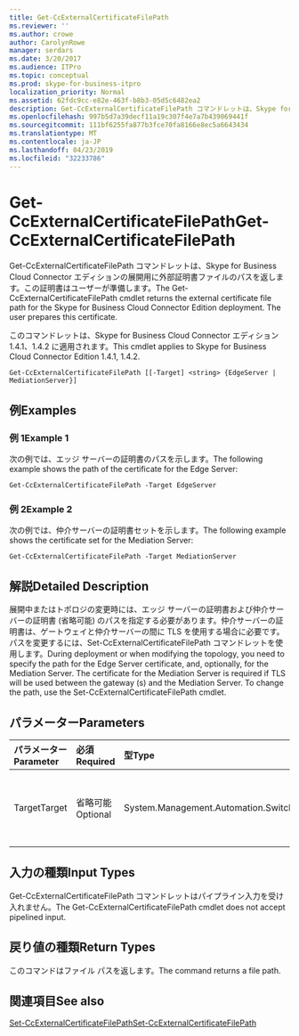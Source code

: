 ```yaml
---
title: Get-CcExternalCertificateFilePath
ms.reviewer: ''
ms.author: crowe
author: CarolynRowe
manager: serdars
ms.date: 3/20/2017
ms.audience: ITPro
ms.topic: conceptual
ms.prod: skype-for-business-itpro
localization_priority: Normal
ms.assetid: 62fdc9cc-e82e-463f-b8b3-05d5c6482ea2
description: Get-CcExternalCertificateFilePath コマンドレットは、Skype for Business Cloud Connector エディションの展開用に外部証明書ファイルのパスを返します。 この証明書はユーザーが準備します。
ms.openlocfilehash: 997b5d7a39decf11a19c307f4e7a7b439069441f
ms.sourcegitcommit: 111bf6255fa877b3fce70fa8166e8ec5a6643434
ms.translationtype: MT
ms.contentlocale: ja-JP
ms.lasthandoff: 04/23/2019
ms.locfileid: "32233786"
---
```

# <a name="get-ccexternalcertificatefilepath"></a><span data-ttu-id="8885a-104">Get-CcExternalCertificateFilePath</span><span class="sxs-lookup"><span data-stu-id="8885a-104">Get-CcExternalCertificateFilePath</span></span>
 
<span data-ttu-id="8885a-p102">Get-CcExternalCertificateFilePath コマンドレットは、Skype for Business Cloud Connector エディションの展開用に外部証明書ファイルのパスを返します。この証明書はユーザーが準備します。</span><span class="sxs-lookup"><span data-stu-id="8885a-p102">The Get-CcExternalCertificateFilePath cmdlet returns the external certificate file path for the Skype for Business Cloud Connector Edition deployment. The user prepares this certificate.</span></span>
  
<span data-ttu-id="8885a-107">このコマンドレットは、Skype for Business Cloud Connector エディション 1.4.1、1.4.2 に適用されます。</span><span class="sxs-lookup"><span data-stu-id="8885a-107">This cmdlet applies to Skype for Business Cloud Connector Edition 1.4.1, 1.4.2.</span></span>
  
```
Get-CcExternalCertificateFilePath [[-Target] <string> {EdgeServer | MediationServer}]
```

## <a name="examples"></a><span data-ttu-id="8885a-108">例</span><span class="sxs-lookup"><span data-stu-id="8885a-108">Examples</span></span>
<span data-ttu-id="8885a-109"><a name="Examples"> </a></span><span class="sxs-lookup"><span data-stu-id="8885a-109"></span></span>

### <a name="example-1"></a><span data-ttu-id="8885a-110">例 1</span><span class="sxs-lookup"><span data-stu-id="8885a-110">Example 1</span></span>

<span data-ttu-id="8885a-111">次の例では、エッジ サーバーの証明書のパスを示します。</span><span class="sxs-lookup"><span data-stu-id="8885a-111">The following example shows the path of the certificate for the Edge Server:</span></span>
  
```
Get-CcExternalCertificateFilePath -Target EdgeServer
```

### <a name="example-2"></a><span data-ttu-id="8885a-112">例 2</span><span class="sxs-lookup"><span data-stu-id="8885a-112">Example 2</span></span>

<span data-ttu-id="8885a-113">次の例では、仲介サーバーの証明書セットを示します。</span><span class="sxs-lookup"><span data-stu-id="8885a-113">The following example shows the certificate set for the Mediation Server:</span></span>
  
```
Get-CcExternalCertificateFilePath -Target MediationServer
```

## <a name="detailed-description"></a><span data-ttu-id="8885a-114">解説</span><span class="sxs-lookup"><span data-stu-id="8885a-114">Detailed Description</span></span>
<span data-ttu-id="8885a-115"><a name="DetailedDescription"> </a></span><span class="sxs-lookup"><span data-stu-id="8885a-115"></span></span>

<span data-ttu-id="8885a-p103">展開中またはトポロジの変更時には、エッジ サーバーの証明書および仲介サーバーの証明書 (省略可能) のパスを指定する必要があります。仲介サーバーの証明書は、ゲートウェイと仲介サーバーの間に TLS を使用する場合に必要です。パスを変更するには、Set-CcExternalCertificateFilePath コマンドレットを使用します。</span><span class="sxs-lookup"><span data-stu-id="8885a-p103">During deployment or when modifying the topology, you need to specify the path for the Edge Server certificate, and, optionally, for the Mediation Server. The certificate for the Mediation Server is required if TLS will be used between the gateway (s) and the Mediation Server. To change the path, use the Set-CcExternalCertificateFilePath cmdlet.</span></span>
  
## <a name="parameters"></a><span data-ttu-id="8885a-119">パラメーター</span><span class="sxs-lookup"><span data-stu-id="8885a-119">Parameters</span></span>
<span data-ttu-id="8885a-120"><a name="DetailedDescription"> </a></span><span class="sxs-lookup"><span data-stu-id="8885a-120"></span></span>

|<span data-ttu-id="8885a-121">**パラメーター**</span><span class="sxs-lookup"><span data-stu-id="8885a-121">**Parameter**</span></span>|<span data-ttu-id="8885a-122">**必須**</span><span class="sxs-lookup"><span data-stu-id="8885a-122">**Required**</span></span>|<span data-ttu-id="8885a-123">**型**</span><span class="sxs-lookup"><span data-stu-id="8885a-123">**Type**</span></span>|<span data-ttu-id="8885a-124">**説明**</span><span class="sxs-lookup"><span data-stu-id="8885a-124">**Description**</span></span>|
|:-----|:-----|:-----|:-----|
|<span data-ttu-id="8885a-125">Target</span><span class="sxs-lookup"><span data-stu-id="8885a-125">Target</span></span>  <br/> |<span data-ttu-id="8885a-126">省略可能</span><span class="sxs-lookup"><span data-stu-id="8885a-126">Optional</span></span>  <br/> | <span data-ttu-id="8885a-127">System.Management.Automation.SwitchParameter</span><span class="sxs-lookup"><span data-stu-id="8885a-127">System.Management.Automation.SwitchParameter</span></span> <br/> |<span data-ttu-id="8885a-p104">必要なファイル パスの種類。種類:</span><span class="sxs-lookup"><span data-stu-id="8885a-p104">Type of file path requested. Types include:</span></span>  <br/> <span data-ttu-id="8885a-130">EdgeServer (既定)</span><span class="sxs-lookup"><span data-stu-id="8885a-130">EdgeServer (default)</span></span>  <br/> <span data-ttu-id="8885a-131">MediationServer</span><span class="sxs-lookup"><span data-stu-id="8885a-131">MediationServer</span></span>  <br/> |
   
## <a name="input-types"></a><span data-ttu-id="8885a-132">入力の種類</span><span class="sxs-lookup"><span data-stu-id="8885a-132">Input Types</span></span>
<span data-ttu-id="8885a-133"><a name="InputTypes"> </a></span><span class="sxs-lookup"><span data-stu-id="8885a-133"></span></span>

<span data-ttu-id="8885a-134">Get-CcExternalCertificateFilePath コマンドレットはパイプライン入力を受け入れません。</span><span class="sxs-lookup"><span data-stu-id="8885a-134">The Get-CcExternalCertificateFilePath cmdlet does not accept pipelined input.</span></span>
  
## <a name="return-types"></a><span data-ttu-id="8885a-135">戻り値の種類</span><span class="sxs-lookup"><span data-stu-id="8885a-135">Return Types</span></span>
<span data-ttu-id="8885a-136"><a name="ReturnTypes"> </a></span><span class="sxs-lookup"><span data-stu-id="8885a-136"></span></span>

<span data-ttu-id="8885a-137">このコマンドはファイル パスを返します。</span><span class="sxs-lookup"><span data-stu-id="8885a-137">The command returns a file path.</span></span>
  
## <a name="see-also"></a><span data-ttu-id="8885a-138">関連項目</span><span class="sxs-lookup"><span data-stu-id="8885a-138">See also</span></span>
<span data-ttu-id="8885a-139"><a name="ReturnTypes"> </a></span><span class="sxs-lookup"><span data-stu-id="8885a-139"></span></span>

[<span data-ttu-id="8885a-140">Set-CcExternalCertificateFilePath</span><span class="sxs-lookup"><span data-stu-id="8885a-140">Set-CcExternalCertificateFilePath</span></span>](set-ccexternalcertificatefilepath.md)
  

